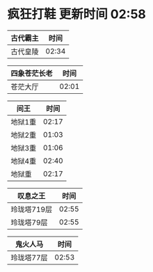 # 疯狂打鞋 更新时间 02:58

| 古代霸主   | 时间    |
|--------|-------|
| 古代皇陵 | 02:34 |

| 四象苍茫长老   | 时间    |
|--------|-------|
| 苍茫大厅 | 02:01 |

| 间王   | 时间    |
|--------|-------|
| 地狱1重 | 02:17 |
| 地狱2重 | 01:03 |
| 地狱3重 | 01:06 |
| 地狱4重 | 02:40 |
| 地狱重 | 02:17 |

| 叹息之王   | 时间    |
|--------|-------|
| 玲珑塔719层 | 02:55 |
| 玲珑塔79层 | 02:55 |

| 鬼火人马   | 时间    |
|--------|-------|
| 玲珑塔77层 | 02:53 |